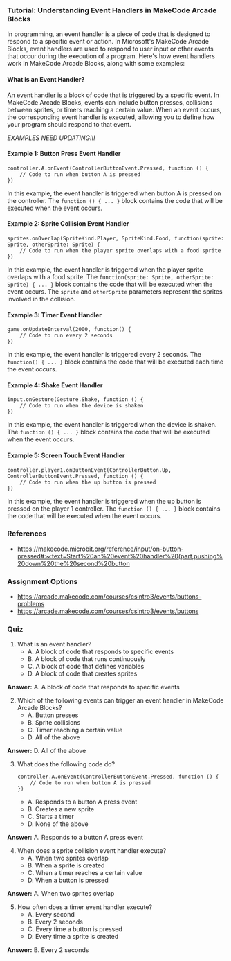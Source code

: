 ### Tutorial: Understanding Event Handlers in MakeCode Arcade Blocks

In programming, an event handler is a piece of code that is designed to respond to a specific event or action. In Microsoft's MakeCode Arcade Blocks, event handlers are used to respond to user input or other events that occur during the execution of a program. Here's how event handlers work in MakeCode Arcade Blocks, along with some examples:

#### What is an Event Handler?
An event handler is a block of code that is triggered by a specific event. In MakeCode Arcade Blocks, events can include button presses, collisions between sprites, or timers reaching a certain value. When an event occurs, the corresponding event handler is executed, allowing you to define how your program should respond to that event.

*EXAMPLES NEED UPDATING!!!*

#### Example 1: Button Press Event Handler


```blocks
controller.A.onEvent(ControllerButtonEvent.Pressed, function () {
    // Code to run when button A is pressed
})
```
In this example, the event handler is triggered when button A is pressed on the controller. The `function () { ... }` block contains the code that will be executed when the event occurs.

#### Example 2: Sprite Collision Event Handler
```blocks
sprites.onOverlap(SpriteKind.Player, SpriteKind.Food, function(sprite: Sprite, otherSprite: Sprite) {
    // Code to run when the player sprite overlaps with a food sprite
})
```
In this example, the event handler is triggered when the player sprite overlaps with a food sprite. The `function(sprite: Sprite, otherSprite: Sprite) { ... }` block contains the code that will be executed when the event occurs. The `sprite` and `otherSprite` parameters represent the sprites involved in the collision.

#### Example 3: Timer Event Handler
```blocks
game.onUpdateInterval(2000, function() {
    // Code to run every 2 seconds
})
```
In this example, the event handler is triggered every 2 seconds. The `function() { ... }` block contains the code that will be executed each time the event occurs.

#### Example 4: Shake Event Handler
```blocks
input.onGesture(Gesture.Shake, function () {
    // Code to run when the device is shaken
})
```
In this example, the event handler is triggered when the device is shaken. The `function () { ... }` block contains the code that will be executed when the event occurs.

#### Example 5: Screen Touch Event Handler
```blocks
controller.player1.onButtonEvent(ControllerButton.Up, ControllerButtonEvent.Pressed, function () {
    // Code to run when the up button is pressed
})
```
In this example, the event handler is triggered when the up button is pressed on the player 1 controller. The `function () { ... }` block contains the code that will be executed when the event occurs.

### References

- https://makecode.microbit.org/reference/input/on-button-pressed#:~:text=Start%20an%20event%20handler%20(part,pushing%20down%20the%20second%20button


### Assignment Options
- https://arcade.makecode.com/courses/csintro3/events/buttons-problems
- https://arcade.makecode.com/courses/csintro3/events/buttons


### Quiz

1. What is an event handler?
   - A. A block of code that responds to specific events
   - B. A block of code that runs continuously
   - C. A block of code that defines variables
   - D. A block of code that creates sprites

**Answer:** A. A block of code that responds to specific events

2. Which of the following events can trigger an event handler in MakeCode Arcade Blocks?
   - A. Button presses
   - B. Sprite collisions
   - C. Timer reaching a certain value
   - D. All of the above

**Answer:** D. All of the above

3. What does the following code do?
   ```blocks
   controller.A.onEvent(ControllerButtonEvent.Pressed, function () {
       // Code to run when button A is pressed
   })
   ```
   - A. Responds to a button A press event
   - B. Creates a new sprite
   - C. Starts a timer
   - D. None of the above

**Answer:** A. Responds to a button A press event

4. When does a sprite collision event handler execute?
   - A. When two sprites overlap
   - B. When a sprite is created
   - C. When a timer reaches a certain value
   - D. When a button is pressed

**Answer:** A. When two sprites overlap

5. How often does a timer event handler execute?
   - A. Every second
   - B. Every 2 seconds
   - C. Every time a button is pressed
   - D. Every time a sprite is created

**Answer:** B. Every 2 seconds
